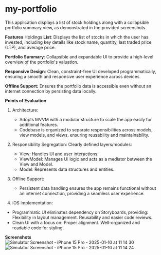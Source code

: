 # my-portfolio

This application displays a list of stock holdings along with a collapsible portfolio summary view, as demonstrated in the provided screenshots.

**Features**
Holdings
**List**: Displays the list of stocks in which the user has invested, including key details like stock name, quantity, last traded price (LTP), and average price.

**Portfolio Summary**: Collapsible and expandable UI to provide a high-level overview of the portfolio's valuation.

**Responsive Design**: Clean, constraint-free UI developed programmatically, ensuring a smooth and responsive user experience across devices.

**Offline Support:**
Ensures the portfolio data is accessible even without an internet connection by persisting data locally.


**Points of Evaluation**
1. Architecture:
    - Adopts MVVM with a modular structure to scale the app easily for additional features.
    - Codebase is organized to separate responsibilities across models, view models, and views, ensuring reusability and maintainability.

2. Responsibility Segregation: Clearly defined layers/modules:
    - View: Handles UI and user interactions.
    - ViewModel: Manages UI logic and acts as a mediator between the View and Model.
    - Model: Represents data structures and entities.
      
3. Offline Support:
    - Persistent data handling ensures the app remains functional without an internet connection, providing a seamless user experience.
      
4. iOS Implementation:
  - Programmatic UI eliminates dependency on Storyboards, providing:
      Flexibility in layout management.
      Reusability and easier code reviews.
  - Clean UI with a focus on:
      Proper alignment.
      Well-organized and readable code for styling.

**Screenshots**
![Simulator Screenshot - iPhone 15 Pro - 2025-01-10 at 11 14 30](https://github.com/user-attachments/assets/ff3c41ff-7ea5-4dfe-857c-2bec630004c3)
![Simulator Screenshot - iPhone 15 Pro - 2025-01-10 at 11 14 24](https://github.com/user-attachments/assets/e08115c2-bb36-4526-8c87-8c0ce28cec12)
